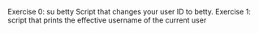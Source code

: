 Exercise 0: su betty Script that changes your user ID to betty.
Exercise 1: script that prints the effective username of the current user

